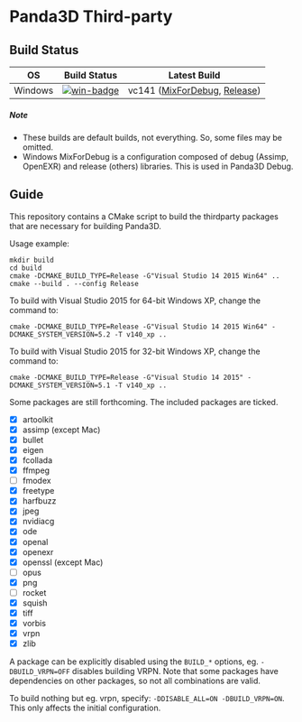 # Panda3D Third-party

## Build Status

| OS       | Build Status             | Latest Build                                                   |
| :------: | :----------------------: | :------------------------------------------------------------: |
| Windows  | [![win-badge]][win-link] | vc141 ([MixForDebug][win-mixfordebug], [Release][win-release]) |

[win-badge]: https://ci.appveyor.com/api/projects/status/4bq68rpiw5dr27y4/branch/master?svg=true "AppVeyor build status"
[win-link]: https://ci.appveyor.com/project/bluekyu/panda3d-thirdparty/branch/master "AppVeyor build link"
[win-mixfordebug]: https://ci.appveyor.com/api/projects/bluekyu/panda3d-thirdparty/artifacts/panda3d-thirdparty.7z?branch=master&job=Image%3A+Visual+Studio+2017%3B+Configuration%3A+MixForDebug "Download latest build (MixForDebug)"
[win-release]: https://ci.appveyor.com/api/projects/bluekyu/panda3d-thirdparty/artifacts/panda3d-thirdparty.7z?branch=master&job=Image%3A+Visual+Studio+2017%3B+Configuration%3A+Release "Download latest build (Release)"

##### Note
- These builds are default builds, not everything. So, some files may be omitted.
- Windows MixForDebug is a configuration composed of debug (Assimp, OpenEXR) and release (others) libraries.
  This is used in Panda3D Debug.



## Guide
This repository contains a CMake script to build the thirdparty packages that
are necessary for building Panda3D.

Usage example:

    mkdir build
    cd build
    cmake -DCMAKE_BUILD_TYPE=Release -G"Visual Studio 14 2015 Win64" ..
    cmake --build . --config Release

To build with Visual Studio 2015 for 64-bit Windows XP, change the command to:

    cmake -DCMAKE_BUILD_TYPE=Release -G"Visual Studio 14 2015 Win64" -DCMAKE_SYSTEM_VERSION=5.2 -T v140_xp ..

To build with Visual Studio 2015 for 32-bit Windows XP, change the command to:

    cmake -DCMAKE_BUILD_TYPE=Release -G"Visual Studio 14 2015" -DCMAKE_SYSTEM_VERSION=5.1 -T v140_xp ..

Some packages are still forthcoming.  The included packages are ticked.
- [x] artoolkit
- [x] assimp (except Mac)
- [x] bullet
- [x] eigen
- [x] fcollada
- [x] ffmpeg
- [ ] fmodex
- [x] freetype
- [x] harfbuzz
- [x] jpeg
- [x] nvidiacg
- [x] ode
- [x] openal
- [x] openexr
- [x] openssl (except Mac)
- [ ] opus
- [x] png
- [ ] rocket
- [x] squish
- [x] tiff
- [x] vorbis
- [x] vrpn
- [x] zlib

A package can be explicitly disabled using the `BUILD_*` options, eg. `-DBUILD_VRPN=OFF` disables building VRPN.  Note that some packages have dependencies on other packages, so not all combinations are valid.

To build nothing but eg. vrpn, specify: `-DDISABLE_ALL=ON -DBUILD_VRPN=ON`.  This only affects the initial configuration.
